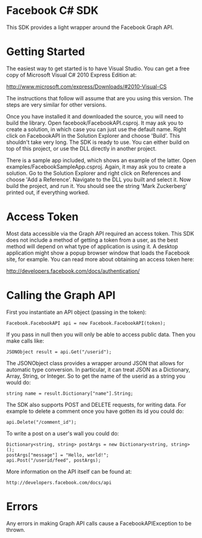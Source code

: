 Facebook C# SDK
===============

This SDK provides a light wrapper around the Facebook Graph API.

Getting Started
===============

The easiest way to get started is to have Visual Studio. You can get a free copy
of Microsoft Visual C# 2010 Express Edition at:

 http://www.microsoft.com/express/Downloads/#2010-Visual-CS

The instructions that follow will assume that are you using this version. The
steps are very similar for other versions.

Once you have installed it and downloaded the source, you will need to build 
the library. Open facebook/FacebookAPI.csproj. It may ask you to create a 
solution, in which case you can just use the default name. Right click on 
FacebookAPI in the Solution Explorer and choose 'Build'. This shouldn't 
take very long. The SDK is ready to use. You can either build on top of
this project, or use the DLL directly in another project. 

There is a sample app included, which shows an example of the latter. Open
examples/FacebookSampleApp.csproj. Again, it may ask you to create a solution.
Go to the Solution Explorer and right click on References and choose
'Add a Reference'. Navigate to the DLL you built and select it. Now build
the project, and run it. You should see the string 'Mark Zuckerberg' printed
out, if everything worked.

Access Token
============

Most data accessible via the Graph API required an access token. This SDK
does not include a method of getting a token from a user, as the best method
will depend on what type of application is using it. A desktop application
might show a popup browser window that loads the Facebook site, for example.
You can read more about obtaining an access token here:

   http://developers.facebook.com/docs/authentication/

Calling the Graph API
=====================

First you instantiate an API object (passing in the token):

    Facebook.FacebookAPI api = new Facebook.FacebookAPI(token);

If you pass in null then you will only be able to access public data.
Then you make calls like:

    JSONObject result = api.Get("/userid");

The JSONObject class provides a wrapper around JSON that allows for automatic
type conversion. In particular, it can treat JSON as a Dictionary, Array,
String, or Integer. So to get the name of the userid as a string you would do:

    string name = result.Dictionary["name"].String;

The SDK also supports POST and DELETE requests, for writing data. For example
to delete a comment once you have gotten its id you could do:

    api.Delete("/comment_id");

To write a post on a user's wall you could do:

    Dictionary<string, string> postArgs = new Dictionary<string, string>();
    postArgs["message"] = "Hello, world!";
    api.Post("/userid/feed", postArgs);

More information on the API itself can be found at:

    http://developers.facebook.com/docs/api

Errors
======

Any errors in making Graph API calls cause a FacebookAPIException to be thrown.
